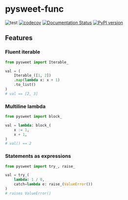 # pysweet-func

![test](https://github.com/natso26/pysweet-func/actions/workflows/test.yml/badge.svg?branch=main&event=push)
[![codecov](https://codecov.io/gh/natso26/pysweet-func/branch/main/graph/badge.svg)](https://codecov.io/gh/natso26/pysweet-func)
[![Documentation Status](https://readthedocs.org/projects/pysweet-func/badge/?version=latest)](https://pysweet-func.readthedocs.io/en/latest/?badge=latest)
[![PyPI version](https://badge.fury.io/py/pysweet-func.svg)](https://badge.fury.io/py/pysweet-func)

## Features

### Fluent iterable

```python
from pysweet import Iterable_

val = (
    Iterable_([1, 2])
    .map(lambda x: x + 1)
    .to_list()
)
# val == [2, 3]
```

### Multiline lambda

```python
from pysweet import block_

val = lambda: block_(
    x := 1,
    x + 1,
)
# val() == 2
```

### Statements as expressions

```python
from pysweet import try_, raise_

val = try_(
    lambda: 1 / 0,
    catch=lambda e: raise_(ValueError())
)
# raises ValueError()
```
